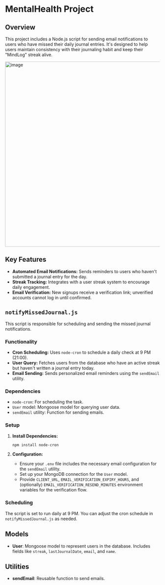 # MentalHealth Project

## Overview

This project includes a Node.js script for sending email notifications to users who have missed their daily journal entries. It's designed to help users maintain consistency with their journaling habit and keep their "MindLog" streak alive.

<img width="1118" height="602" alt="image" src="https://github.com/user-attachments/assets/48d4a699-3e46-448a-b78f-0c822746a531" />

## Key Features

- **Automated Email Notifications:** Sends reminders to users who haven't submitted a journal entry for the day.
- **Streak Tracking:** Integrates with a user streak system to encourage daily engagement.
- **Email Verification:** New signups receive a verification link; unverified accounts cannot log in until confirmed.

## `notifyMissedJournal.js`

This script is responsible for scheduling and sending the missed journal notifications.

### Functionality

- **Cron Scheduling:** Uses `node-cron` to schedule a daily check at 9 PM (21:00).
- **User Query:** Fetches users from the database who have an active streak but haven't written a journal entry today.
- **Email Sending:** Sends personalized email reminders using the `sendEmail` utility.

### Dependencies

- `node-cron`: For scheduling the task.
- `User` model: Mongoose model for querying user data.
- `sendEmail` utility: Function for sending emails.

### Setup

1.  **Install Dependencies:**

    ```bash
    npm install node-cron
    ```

2.  **Configuration:**

    - Ensure your `.env` file includes the necessary email configuration for the `sendEmail` utility.
    - Set up your MongoDB connection for the `User` model.
    - Provide `CLIENT_URL`, `EMAIL_VERIFICATION_EXPIRY_HOURS`, and (optionally) `EMAIL_VERIFICATION_RESEND_MINUTES` environment variables for the verification flow.

### Scheduling

The script is set to run daily at 9 PM. You can adjust the cron schedule in `notifyMissedJournal.js` as needed.

## Models

- **User**: Mongoose model to represent users in the database. Includes fields like `streak`, `lastJournalDate`, `email`, and `name`.

## Utilities

- **sendEmail**: Reusable function to send emails.


